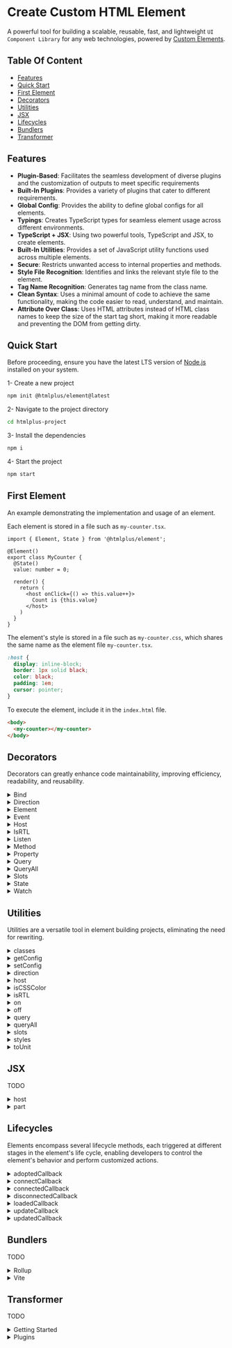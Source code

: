 # Create Custom HTML Element

A powerful tool for building a scalable, reusable, fast, and lightweight `UI Component Library` for any web technologies, powered by [Custom Elements](https://mdn.io/using-custom-elements).

## Table Of Content

- [Features](#features)
- [Quick Start](#quick-start)
- [First Element](#first-element)
- [Decorators](#decorators)
- [Utilities](#utilities)
- [JSX](#jsx)
- [Lifecycles](#lifecycles)
- [Bundlers](#bundlers)
- [Transformer](#transformer)

## Features

- **Plugin-Based**: Facilitates the seamless development of diverse plugins and the customization of outputs to meet specific requirements
- **Built-In Plugins**: Provides a variety of plugins that cater to different requirements.
- **Global Config**: Provides the ability to define global configs for all elements.
- **Typings**: Creates TypeScript types for seamless element usage across different environments.
- **TypeScript + JSX**: Using two powerful tools, TypeScript and JSX, to create elements.
- **Built-In Utilities**: Provides a set of JavaScript utility functions used across multiple elements.
- **Secure**: Restricts unwanted access to internal properties and methods.
- **Style File Recognition**: Identifies and links the relevant style file to the element.
- **Tag Name Recognition**: Generates tag name from the class name.
- **Clean Syntax**: Uses a minimal amount of code to achieve the same functionality, making the code easier to read, understand, and maintain.
- **Attribute Over Class**: Uses HTML attributes instead of HTML class names to keep the size of the start tag short, making it more readable and preventing the DOM from getting dirty.

## Quick Start

Before proceeding, ensure you have the latest LTS version of [Node.js](https://nodejs.org/en/download) installed on your system.

1- Create a new project

```bash
npm init @htmlplus/element@latest
```

2- Navigate to the project directory

```bash
cd htmlplus-project
```

3- Install the dependencies

```bash
npm i
```

4- Start the project

```bash
npm start
```

## First Element

An example demonstrating the implementation and usage of an element.

Each element is stored in a file such as `my-counter.tsx`.

```tsx
import { Element, State } from '@htmlplus/element';

@Element()
export class MyCounter {
  @State()
  value: number = 0;

  render() {
    return (
      <host onClick={() => this.value++}>
        Count is {this.value}
      </host>
    )
  }
}
```

The element's style is stored in a file such as `my-counter.css`, which shares the same name as the element file `my-counter.tsx`.

```css
:host {
  display: inline-block;
  border: 1px solid black;
  color: black;
  padding: 1em;
  cursor: pointer;
}
```

To execute the element, include it in the `index.html` file.

```html
<body>
  <my-counter></my-counter>
</body>
```

## Decorators

Decorators can greatly enhance code maintainability, improving efficiency, readability, and reusability.

<details>
  <summary>Bind</summary>

Used to bind a method of a class to the current context, making it easier to reference `this` within the method.

In the `my-counter.tsx` file.

```tsx
import { Bind, Element, State } from '@htmlplus/element';

@Element()
export class MyCounter {
  @State()
  value: number = 0;

  @Bind()
  onClick() {
    this.value++;
  }

  render() {
    return (
      <host onClick={this.onClick}>
        Count is {this.value}
      </host>
    )
  }
}
```

In the `index.html` file.

```html
<my-counter></my-counter>
```

</details>

<details>
  <summary>Direction</summary>
  
Indicates whether the [Direction](https://mdn.io/css-direction) of the element is `Right-To-Left` or `Left-To-Right`.

In the `my-element.tsx` file.

```tsx
import { Direction, Element } from '@htmlplus/element';

@Element()
export class MyElement {
  @Direction()
  direction!: 'ltr' | 'rtl';

  render()  {
    return (
      <div>
        The direction of the element is
        <u>
          {this.direction}
        </u>
      </div>
    )
  }
}
```

In the `index.html` file.

```html
<body dir="rtl">
  <my-element></my-element>
</body>
```

</details>

<details>
  <summary>Element</summary>

The class marked with this decorator is considered a [Custom Element](https://mdn.io/using-custom-elements), and its name, in kebab-case, serves as the element name.

> It is important to note that each file can only contain one class with this condition.

In the `say-hello.tsx` file.

```tsx
import { Element } from '@htmlplus/element';

@Element()
export class SayHello {
  render() {
    return <div>Hello World</div>
  }
}
```

In the `index.html` file.

```html
<say-hello></say-hello>
```

</details>

<details>
  <summary>Event</summary>
  
Provides the capability to dispatch a [CustomEvent](https://mdn.io/custom-event) from an element.

Parameters:

- `options` (Optional)
  <br />
  An object that configures [options](https://developer.mozilla.org/docs/Web/API/Event/EventEvent#options) for the event dispatcher.
  <br />
  <br />
  - `bubbles` (Optional)
    <br />
    A boolean value indicating whether the event bubbles. The default is `false`.
    <br />
    <br />
  - `cancelable` (Optional)
    <br />
    A boolean value indicating whether the event can be cancelled. The default is `false`.
    <br />
    <br />
  - `composed` (Optional)
    <br />
    A boolean value indicating whether the event will trigger listeners outside of a shadow root (see [Event.composed](https://mdn.io/event-composed) for more details). The default is `false`.
    <br />
    <br />

In the `my-button.tsx` file.

```tsx
import { Element, Event, EventEmitter } from '@htmlplus/element';

@Element()
export class MyButton {
  @Event()
  myClick!: EventEmitter<string>;

  render() {
    return (
      <button onClick={() => this.myClick("It's a message form MyButton!")}>
        <slot />
      </button>
    )
  }
}
```

In the `index.html` file.

```html
<my-button id="button">Button</my-button>

<script>
  document
    .getElementById('button')
    .addEventListener('my-click', (event) => {
      alert(event.detail);
    });
</script>
```

</details>

<details>
  <summary>Host</summary>

Indicates the host of the element.

In the `my-element.tsx` file.

```tsx
import { Element, Host } from '@htmlplus/element';

@Element()
export class MyElement {
  @Host()
  host!: HTMLElement;

  get isSame() {
    return this.host == document.querySelector('my-element');
  }

  connectedCallback() {
    console.log('Is Same: ' + this.isSame);
  }
}
```

In the `index.html` file.

```html
<my-element></my-element>
```

</details>

<details>
  <summary>IsRTL</summary>

Indicates whether the direction of the element is `Right-To-Left` or not.

In the `my-element.tsx` file.

```tsx
import { Element, IsRTL } from '@htmlplus/element';

@Element()
export class MyElement {
  @IsRTL()
  isRTL!: boolean;

  render()  {
    return (
      <div>
        The direction of the element is
        <u>
          {this.isRTL ? 'rtl' : 'ltr'}
        </u>
      </div>
    )
  }
}
```

In the `index.html` file.

```html
<body dir="rtl">
  <my-element></my-element>
</body>
```

</details>

<details>
  <summary>Listen</summary>

Will be called whenever the specified event is delivered to the target [More](https://mdn.io/add-event-listener).

Parameters:

- `type` (Required)
  <br />
  A case-sensitive string representing the [Event Type](https://mdn.io/events) to listen for.
  <br />
  <br />
- `options` (Optional)
  <br />
  An object that configures [options](https://developer.mozilla.org/docs/Web/API/EventTarget/addEventListener#options) for the event listener.
  <br />
  <br />
  - `capture` (Optional)
    <br />
    A boolean value indicating that events of this type will be dispatched to the registered `listener` before being dispatched to any `EventTarget` beneath it in the DOM tree. If not specified, defaults to `false`.
    <br />
    <br />
  - `once` (Optional)
    <br />
    A boolean value indicating that the `listener` should be invoked at most once after being added. If `true`, the `listener` would be automatically removed when invoked. If not specified, defaults to `false`.
    <br />
    <br />
  - `passive` (Optional)
    <br />
    A boolean value that, if `true`, indicates that the function specified by `listener` will never call [preventDefault()](https://developer.mozilla.org/en-US/docs/Web/API/Event/preventDefault). If a passive listener does call `preventDefault()`, the user agent will do nothing other than generate a console warning.
    <br />
    <br />
  - `signal` (Optional)
    <br />
    An [AbortSignal](https://developer.mozilla.org/en-US/docs/Web/API/AbortSignal). The listener will be removed when the given `AbortSignal` object's [abort()](https://developer.mozilla.org/en-US/docs/Web/API/AbortController/abort) method is called. If not specified, no `AbortSignal` is associated with the listener.
    <br />
    <br />
  - `target` (Optional)
    <br />
    The target element, defaults to `host`.
    <br />
    <br />

In the `my-button.tsx` file.

```tsx
import { Element, Listen } from '@htmlplus/element';

@Element()
export class MyButton {
  @Listen('click')
  onClick(event) {
    alert('The my-button was clicked!');
  }

  render() {
    return <slot />
  }
}
```

In the `index.html` file.

```html
<my-button>Click Me</my-button>
```

</details>

<details>
  <summary>Method</summary>

Provides a way to encapsulate functionality within an element and invoke it as needed, both internally and externally.

In the `my-counter.tsx` file.

```tsx
import { Element, Method, State } from '@htmlplus/element';

@Element()
export class MyCounter {
  @State()
  value: number = 0;

  @Method()
  increase() {
    this.value++;
  }

  render() {
    return (
      <host>
        Count is {this.value}
      </host>
    )
  }
}
```

In the `index.html` file.

```html
<my-counter id="counter"></my-counter>

<script>
  setInterval(() => {
    document.getElementById('counter').increase();
  }, 1000);
</script>
```

</details>

<details>
  <summary>Property</summary>

Creates a reactive property, reflecting a corresponding attribute value, and updates the element when the property is set.

Parameters:

- `options` (Optional)
  <br />
  The configuration for property decorator.
  <br />
  <br />
  - `reflect` (Optional)
    <br />
    Whether property value is reflected back to the associated attribute. default is `false`.
    <br />
    <br />
  - `type` (Optional)
    <br />
    Do not set the value to this property. This value is automatically set during transpiling.
    <br />
    <br />

In the `say-greeting.tsx` file.

```tsx
import { Element, Property } from '@htmlplus/element';

@Element()
export class SayGreeting {
  @Property()
  name?: string = 'Simon';

  render() {
    return <div>Hi {this.name}</div>
  }
}
```

In the `index.html` file.

```html
<say-greeting name="Jan"></say-greeting>
```

</details>

<details>
  <summary>Query</summary>

Selects the first element in the shadow dom that matches a specified CSS selector.

Parameters:

- `selectors` (Required)
  <br />
  A string containing one or more selectors to match. This string must be a valid CSS selector string; if it isn't, a `SyntaxError` exception is thrown. See [Locating DOM elements using selectors](https://developer.mozilla.org/en-US/docs/Web/API/Document_object_model/Locating_DOM_elements_using_selectors) for more about selectors and how to manage them.
  <br />
  <br />

In the `my-button.tsx` file.

```tsx
import { Element, Query } from '@htmlplus/element';

@Element()
export class MyButton {
  @Query('.btn')
  buttonRef!: HTMLButtonElement;

  loadedCallback() {
    console.log(this.buttonRef); // <button class="btn"></button>
  }

  render() {
    return (
      <button class="btn">
        <slot />
      </button>
    )
  }
}
```

In the `index.html` file.

```html
<my-button>
  Button
</my-button>
```

</details>

<details>
  <summary>QueryAll</summary>

Selects all elements in the shadow dom that match a specified CSS selector.

Parameters:

- `selectors` (Required)
  <br />
  A string containing one or more selectors to match against. This string must be a valid [CSS selector](https://developer.mozilla.org/en-US/docs/Web/CSS/CSS_selectors) string; if it's not, a `SyntaxError` exception is thrown. See [Locating DOM elements using selectors](https://developer.mozilla.org/en-US/docs/Web/API/Document_object_model/Locating_DOM_elements_using_selectors) for more information about using selectors to identify elements. Multiple selectors may be specified by separating them using commas.
  <br />
  <br />

In the `my-button.tsx` file.

```tsx
import { Element, QueryAll } from '@htmlplus/element';

@Element()
export class MyButton {
  @QueryAll('span')
  spanRefs!: NodeList;

  loadedCallback() {
    console.log(this.spanRefs); // [span, span]
  }

  render() {
    return (
      <button>
        <span> Suffix </span>
        <b>
          <slot />
        </b>
        <span> Prefix </span>
      </button>
    )
  }
}
```

In the `index.html` file.

```html
<my-button>
  Button
</my-button>
```

</details>

<details>
  <summary>Slots</summary>
  
Returns the slots name.

In the `my-element.tsx` file.

```tsx
import { Element, Slots } from '@htmlplus/element';

@Element()
export class MyElement {
  @Slots()
  slots;

  connectedCallback() {
    console.log(this.slots); // {header: true, default: true, footer: true}
  }

  render() {
    return (
      <host>
        <slot name="header"></slot>
        <slot></slot>
        <slot name="footer"></slot>
      </host>
    )
  }
}
```

In the `index.html` file.

```html
<my-element>
  <div slot="header">HEADER</div>
  <div>BODY</div>
  <div slot="footer">FOOTER</div>
</my-element>
```

</details>

<details>
  <summary>State</summary>

Applying this decorator to any `class property` will trigger the element to re-render upon the desired property changes.

In the `my-button.tsx` file.

```tsx
import { Element, State } from '@htmlplus/element';

@Element()
export class MyButton {
  @State()
  active?: boolean;

  toggle() {
    this.active = !this.active;
  }

  render() {
    return (
      <button onClick={() => this.toggle()}>
        Click To Change The Status ({this.active ? 'On' : 'Off'})
      </button>
    )
  }
}
```

In the `index.html` file.

```html
<my-button></my-button>
```

</details>

<details>
  <summary>Watch</summary>
  
Monitors `@Property()` and `@State()` to detect changes. The decorated method will be called after any changes, with the `key`, `newValue`, and `oldValue` as parameters. If the `key` is not defined, all `@Property()` and `@State()` are considered.

Parameters:

- `keys` (Optional)
  <br />
  Collection of `@Property()` and `@State()` names.
  <br />
  <br />
- `immediate` (Optional)
  <br />
  Triggers the callback immediately after initialization.
  <br />
  <br />

In the `my-element.tsx` file.

```tsx
import { Element, Property, Watch } from '@htmlplus/element';

@Element()
export class MyElement {
  @Property()
  value?: string;

  @Watch('value')
  watcher(key, newValue, oldValue) {
    console.log(key, newValue, oldValue);
  }
}
```

In the `index.html` file.

```html
<my-element id="element"></my-element>

<script>
  setInterval(() => {
    document.getElementById('element').value = new Date();
  }, 1000);
</script>
```

</details>

## Utilities

Utilities are a versatile tool in element building projects, eliminating the need for rewriting.

<details>
  <summary>classes</summary>
TODO
</details>

<details>
  <summary>getConfig</summary>
TODO
</details>

<details>
  <summary>setConfig</summary>
TODO
</details>

<details>
  <summary>direction</summary>

Indicates whether the [Direction](https://mdn.io/css-direction) of the element is `Right-To-Left` or `Left-To-Right`.

TODO

</details>

<details>
  <summary>host</summary>
  
Indicates the host of the element.

TODO

</details>

<details>
  <summary>isCSSColor</summary>

Determines whether the given input string is a valid
[CSS Color](https://developer.mozilla.org/docs/Web/CSS/color_value)
or not.

TODO

```js
isCSSColor('red')                       // true
isCSSColor('#ff0000')                   // true
isCSSColor('#ff000080')                 // true
isCSSColor('rgb(255, 0, 0)')            // true
isCSSColor('rgba(255, 0, 0, 0.3)')      // true
isCSSColor('hsl(120, 100%, 50%)')       // true
isCSSColor('hsla(120, 100%, 50%, 0.3)') // true
isCSSColor('invalid color')             // false
```

</details>

<details>
  <summary>isRTL</summary>

Indicates whether the direction of the element is `Right-To-Left` or not.

TODO

</details>

<details>
  <summary>on</summary>
TODO 
</details>

<details>
  <summary>off</summary>
TODO 
</details>

<details>
  <summary>query</summary>

Selects the first element in the shadow dom that matches a specified CSS selector.

TODO

</details>

<details>
  <summary>queryAll</summary>
  
Selects all elements in the shadow dom that match a specified CSS selector.

TODO

</details>

<details>
  <summary>slots</summary>

Returns the slots name.

TODO

</details>

<details>
  <summary>styles</summary>
  
Converts a JavaScript object containing CSS styles to a CSS string.

TODO

</details>

<details>
  <summary>toUnit</summary>

Converts a value to a unit.

TODO

</details>

## JSX

TODO

<details>
  <summary>host</summary>

TODO

</details>

<details>
  <summary>part</summary>

TODO

</details>

## Lifecycles

Elements encompass several lifecycle methods, each triggered at different stages in the element's life cycle, enabling developers to control the element's behavior and perform customized actions.

<details>
  <summary>adoptedCallback</summary>

TODO

</details>

<details>
  <summary>connectCallback</summary>

TODO

</details>

<details>
  <summary>connectedCallback</summary>

A lifecycle callback method that is called each time the element is added to the document.

```js
import { Element } from '@htmlplus/element';

@Element()
export class MyElement {
  connectedCallback() {
    console.log('Element is connected!');
  }
}
```

</details>

<details>
  <summary>disconnectedCallback</summary>

TODO

```js
import { Element } from '@htmlplus/element';

@Element()
export class MyElement {
  disconnectedCallback() {
    console.log('Element is disconnected!');
  }
}
```

</details>

<details>
  <summary>loadedCallback</summary>

TODO

```js
import { Element } from '@htmlplus/element';

@Element()
export class MyElement {
  loadedCallback() {
    console.log('Element is loaded!');
  }
}
```

</details>

<details>
  <summary>updateCallback</summary>

TODO

</details>

<details>
  <summary>updatedCallback</summary>

TODO

</details>

## Bundlers

TODO

<details>
  <summary>Rollup</summary>

TODO

</details>

<details>
  <summary>Vite</summary>

TODO

</details>

## Transformer

TODO

<details>
  <summary>Getting Started</summary>

TODO

```ts
import { TransformerPlugin, transformer } from '@htmlplus/element';
import {
  customElement,
  extract,
  parse,
  read,
  style,
  validate,
} from '@htmlplus/element/transformer/index.js';

const plugins = [
  read(),
  parse(),
  validate(),
  extract(),
  style(),
  customElement()
];

const { start, run, finish } = transformer(...plugins);

await start();

const context1 = await run('/my-avatar.tsx');
const context2 = await run('/my-button.tsx');
const context3 = await run('/my-switch.tsx');

await finish();
```

</details>

<details>
  <summary>Plugins</summary>

TODO

```ts
import {
  assets,
  copy,
  customElement,
  document,
  extract,
  parse,
  read,
  readme,
  style,
  validate,
  visualStudioCode,
  webTypes
} from '@htmlplus/element/transformer/index.js';
```

</details>
